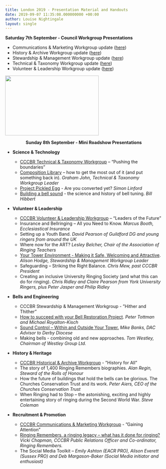 ```yaml
---
title: London 2019 - Presentation Material and Handouts
date: 2019-09-07 11:35:08.000000000 +00:00
author: Louise Nightingale
layout: single
---
```

**Saturday 7th September - Council Workgroup Presentations**

  * Communications & Marketing Workgroup update ([here](https://cccbr.org.uk/wp-content/uploads/2019/09/CM-Workgroup-update-London-2019.pdf))
  * History & Archive Workgroup update ([here](https://cccbr.org.uk/wp-content/uploads/2019/09/CCCBR-HandA-2019-Sat.pdf))
  * Stewardship & Management Workgroup update (<a href="https://cccbr.org.uk/wp-content/uploads/2019/09/Stewardship-Management-Workgroup-FINAL-September-2019.pdf" target="_blank" rel="noopener noreferrer">here</a>)
  * Technical & Taxonomy Workgroup update ([here](https://cccbr.org.uk/wp-content/uploads/2019/09/Technical-Taxonomy-Workgroup-London-Sep-2019.pdf))
  * Volunteer & Leadership Workgroup update ([here](https://cccbr.org.uk/wp-content/uploads/2019/09/VL-Workgroup-report-Sept-2019.pdf))

<img loading="lazy" width="300" height="192" src="https://cccbr.org.uk/wp-content/uploads/2019/07/london2019_logo_coral-300x192.jpg" alt="" srcset="https://cccbr.org.uk/wp-content/uploads/2019/07/london2019_logo_coral-300x192.jpg 300w, https://cccbr.org.uk/wp-content/uploads/2019/07/london2019_logo_coral.jpg 536w" sizes="(max-width: 300px) 100vw, 300px" /> 

<p style="text-align: center;">
  <strong>Sunday 8th September - Mini Roadshow Presentations</strong>
</p>

  * **Science & Technology** 
      * [CCCBR Technical & Taxonomy Workgroup](https://cccbr.org.uk/wp-content/uploads/2019/09/Technical-Taxonomy-Workgroup-London-Sep-2019.pdf) – “Pushing the boundaries”
      * [Composition Library](https://youtu.be/3regK0Z4Opk) – how to get the most out of it (and put something back in). _Graham John, Technical & Taxonomy Workgroup Leader_
      * [Project Pickled Egg](http://wiki.changeringing.co.uk/Project_Pickled_Egg) - Are you converted yet? _Simon Linford_
      * [Building a bell sound](http://www.hibberts.co.uk/CCCBR/cccbr_talk.htm) - the science and history of bell tuning. _Bill Hibbert_

  * **Volunteer & Leadership** 
      * [CCCBR Volunteer & Leadership Workgroup](https://cccbr.org.uk/wp-content/uploads/2019/09/VL-Workgroup-Mini-Roadshow-presentation-Sept-2019_v4.pdf) – “Leaders of the Future”
      * Insurance and Bellringing – All you Need to Know. _Marcus Booth, Ecclesiastical Insurance_
      * Setting up a Youth Band. _David Pearson of Guildford DG and young ringers from around the UK_
      * Where now for the ART? _Lesley Belcher, Chair of the Association of Ringing Teachers_
      * <a href="https://cccbr.org.uk/wp-content/uploads/2019/09/Belfry-environment-FINAL.pdf" target="_blank" rel="noopener noreferrer">Your Tower Environment - Making it Safe, Welcoming and Attractive</a>. _Alison Hodge, Stewardship & Management Workgroup Leader_
      * Safeguarding – Striking the Right Balance. _Chris Mew, past CCCBR President_
      * Creating an inclusive University Ringing Society (and what this can do for ringing). _Chris Ridley and Claire Pearson from York University Ringers, plus Peter Jasper and Philip Ridley_

  * **Bells and Engineering** 
      * CCCBR Stewardship & Management Workgroup - ”Hither and Thither”
      * [How to succeed with your Bell Restoration Project](https://cccbr.org.uk/wp-content/uploads/2019/09/Ringing-Roadshow-2019-talk-V1.pdf). _Peter Tottman and Michael Royalton-Kisch_
      * [Sound Control – Within and Outside Your Tower.](https://cccbr.org.uk/wp-content/uploads/2019/09/Mike-Banks-Sound-Control-slides_2.pdf) _Mike Banks, DAC Advisor to Derby Diocese_
      * Making bells - combining old and new approaches. _Tom Westley, Chairman of Westley Group Ltd._

  * **History & Heritage** 
      * [CCCBR Historical & Archive Workgroup](https://cccbr.org.uk/wp-content/uploads/2019/09/CCCBR-HandA-2019-Sat.pdf) - ”History for All”
      * The story of 1,400 Ringing Remembers biographies. _Alan Regin, Steward of the Rolls of Honour_
      * How the future of buildings that hold the bells can be glorious. The Churches Conservation Trust and its work. _Peter Aiers, CEO of the Churches_ _Conservation Trust_
      * When Ringing had to Stop – the astonishing, exciting and highly entertaining story of ringing during the Second World War. _Steve Coleman_

  * **Recruitment & Promotion** 
      * [CCCBR Communications & Marketing Workgroup](https://cccbr.org.uk/wp-content/uploads/2019/09/CM-Workgroup-update-London-2019.pdf) - ”Gaining Attention”
      * [Ringing Remembers, a ringing legacy – what has it done for ringing?](/bellringing/ringing-remembers/) _Vicki Chapman, CCCBR Public Relations Officer and Co-ordinator, Ringing Remembers._
      * The Social Media Toolkit – _Emily Ashton (EACR PRO), Alison Everett (Sussex PRO) and Deb Margason-Baker (Social Media initiator and enthusiast)_
